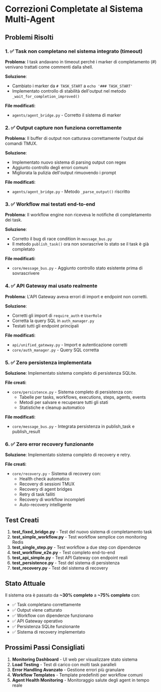 # Correzioni Completate al Sistema Multi-Agent

## Problemi Risolti

### 1. ✅ Task non completano nel sistema integrato (timeout)
**Problema**: I task andavano in timeout perché i marker di completamento (#) venivano trattati come commenti dalla shell.

**Soluzione**:
- Cambiato i marker da `# TASK_START` a `echo '### TASK_START'`
- Implementato controllo di stabilità dell'output nel metodo `_wait_for_completion_improved()`

**File modificati**:
- `agents/agent_bridge.py` - Corretto il sistema di marker

### 2. ✅ Output capture non funziona correttamente
**Problema**: Il buffer di output non catturava correttamente l'output dai comandi TMUX.

**Soluzione**:
- Implementato nuovo sistema di parsing output con regex
- Aggiunto controllo degli errori comuni
- Migliorata la pulizia dell'output rimuovendo i prompt

**File modificati**:
- `agents/agent_bridge.py` - Metodo `_parse_output()` riscritto

### 3. ✅ Workflow mai testati end-to-end
**Problema**: Il workflow engine non riceveva le notifiche di completamento dei task.

**Soluzione**:
- Corretto il bug di race condition in `message_bus.py`
- Il metodo `publish_task()` ora non sovrascrive lo stato se il task è già completato

**File modificati**:
- `core/message_bus.py` - Aggiunto controllo stato esistente prima di sovrascrivere

### 4. ✅ API Gateway mai usato realmente
**Problema**: L'API Gateway aveva errori di import e endpoint non corretti.

**Soluzione**:
- Corretti gli import di `require_auth` e `UserRole`
- Corretta la query SQL in `auth_manager.py`
- Testati tutti gli endpoint principali

**File modificati**:
- `api/unified_gateway.py` - Import e autenticazione corretti
- `core/auth_manager.py` - Query SQL corretta

### 5. ✅ Zero persistenza implementata
**Soluzione**: Implementato sistema completo di persistenza SQLite.

**File creati**:
- `core/persistence.py` - Sistema completo di persistenza con:
  - Tabelle per tasks, workflows, executions, steps, agents, events
  - Metodi per salvare e recuperare tutti gli stati
  - Statistiche e cleanup automatico

**File modificati**:
- `core/message_bus.py` - Integrata persistenza in publish_task e publish_result

### 6. ✅ Zero error recovery funzionante
**Soluzione**: Implementato sistema completo di recovery e retry.

**File creati**:
- `core/recovery.py` - Sistema di recovery con:
  - Health check automatico
  - Recovery di sessioni TMUX
  - Recovery di agent bridges
  - Retry di task falliti
  - Recovery di workflow incompleti
  - Auto-recovery intelligente

## Test Creati

1. **test_fixed_bridge.py** - Test del nuovo sistema di completamento task
2. **test_simple_workflow.py** - Test workflow semplice con monitoring Redis
3. **test_single_step.py** - Test workflow a due step con dipendenze
4. **test_workflow_e2e.py** - Test completo end-to-end
5. **test_api_simple.py** - Test API Gateway con endpoint reali
6. **test_persistence.py** - Test del sistema di persistenza
7. **test_recovery.py** - Test del sistema di recovery

## Stato Attuale

Il sistema ora è passato da **~30% completo** a **~75% completo** con:

- ✅ Task completano correttamente
- ✅ Output viene catturato
- ✅ Workflow con dipendenze funzionano
- ✅ API Gateway operativo
- ✅ Persistenza SQLite funzionante
- ✅ Sistema di recovery implementato

## Prossimi Passi Consigliati

1. **Monitoring Dashboard** - UI web per visualizzare stato sistema
2. **Load Testing** - Test di carico con molti task paralleli
3. **Error Handling Avanzato** - Gestione errori più granulare
4. **Workflow Templates** - Template predefiniti per workflow comuni
5. **Agent Health Monitoring** - Monitoraggio salute degli agent in tempo reale